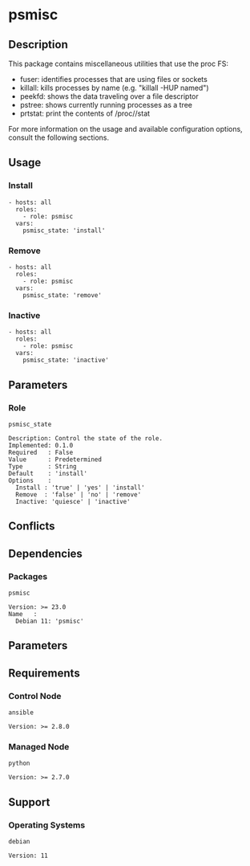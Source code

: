 # psmisc

## Description

This package contains miscellaneous utilities that use the proc FS:
- fuser: identifies processes that are using files or sockets
- killall: kills processes by name (e.g. "killall -HUP named")
- peekfd: shows the data traveling over a file descriptor
- pstree: shows currently running processes as a tree
- prtstat: print the contents of /proc/<pid>/stat

For more information on the usage and available configuration options,
consult the following sections.

## Usage

### Install

```
- hosts: all
  roles:
    - role: psmisc
  vars:
    psmisc_state: 'install'
```

### Remove

```
- hosts: all
  roles:
    - role: psmisc
  vars:
    psmisc_state: 'remove'
```

### Inactive

```
- hosts: all
  roles:
    - role: psmisc
  vars:
    psmisc_state: 'inactive'
```

## Parameters

### Role

`psmisc_state`

    Description: Control the state of the role.
    Implemented: 0.1.0
    Required   : False
    Value      : Predetermined
    Type       : String
    Default    : 'install'
    Options    :
      Install : 'true' | 'yes' | 'install'
      Remove  : 'false' | 'no' | 'remove'
      Inactive: 'quiesce' | 'inactive'

## Conflicts

## Dependencies

### Packages

`psmisc`

    Version: >= 23.0
    Name   :
      Debian 11: 'psmisc'

## Parameters

## Requirements

### Control Node

`ansible`

    Version: >= 2.8.0

### Managed Node

`python`

    Version: >= 2.7.0

## Support

### Operating Systems

`debian`

    Version: 11
